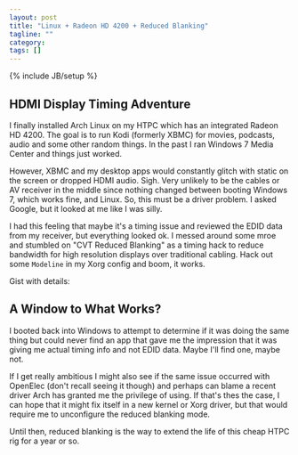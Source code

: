 ```yaml
---
layout: post
title: "Linux + Radeon HD 4200 + Reduced Blanking"
tagline: ""
category: 
tags: []
---
```

{% include JB/setup %}

## HDMI Display Timing Adventure

I finally installed Arch Linux on my HTPC which has an integrated Radeon HD 4200.  The goal is to run Kodi (formerly XBMC) for movies, podcasts, audio and some other random things.  In the past I ran Windows 7 Media Center and things just worked.

However, XBMC and my desktop apps would constantly glitch with static on the screen or dropped HDMI audio.  Sigh.  Very unlikely to be the cables or AV receiver in the middle since nothing changed between booting Windows 7, which works fine, and Linux.  So, this must be a driver problem.  I asked Google, but it looked at me like I was silly.

I had this feeling that maybe it's a timing issue and reviewed the EDID data from my receiver, but everything looked ok.  I messed around some mroe and stumbled on "CVT Reduced Blanking" as a timing hack to reduce bandwidth for high resolution displays over traditional cabling.  Hack out some `Modeline` in my Xorg config and boom, it works.

Gist with details:
<script src="https://gist.github.com/kylemanna/8d90218f031a12aa87c4.js"></script>

## A Window to What Works?

I booted back into Windows to attempt to determine if it was doing the same thing but could never find an app that gave me the impression that it was giving me actual timing info and not EDID data.  Maybe I'll find one, maybe not.

If I get really ambitious I might also see if the same issue occurred with OpenElec (don't recall seeing it though) and perhaps can blame a recent driver Arch has granted me the privilege of using.  If that's thes the case, I can hope that it might fix itself in a new kernel or Xorg driver, but that would require me to unconfigure the reduced blanking mode.

Until then, reduced blanking is the way to extend the life of this cheap HTPC rig for a year or so.
